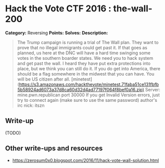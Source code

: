 # Hack the Vote CTF 2016 : the-wall-200

**Category:** Reversing
**Points:**
**Solves:**
**Description:**

> The Trump campaign is running a trial of The Wall plan. They want to prove that no illegal immigrants could get past it. If that goes as planned, us here at the DNC will have a hard time swinging some votes in the southern boarder states. We need you to hack system and get past the wall. I heard they have put extra protections into place, but we think you can still do it. If you do get into America, there should be a flag somewhere in the midwest that you can have. You will be US citizen after all.  [minetest](<https://s3.amazonaws.com/hackthevote/minetest.71faba51ce131fbfb5b58924ad6073a37d8ca60d32d4ad77197f064f8bef0a16.zip)>    Server: mine.pwn.republican port 30000    If you get Invalid Version errors, just try to connect again (make sure to use the same password)  author's irc nick: itszn


## Write-up

(TODO)

## Other write-ups and resources

* https://zerosum0x0.blogspot.com/2016/11/hack-vote-wall-solution.html
